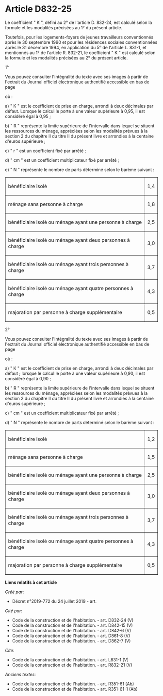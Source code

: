 # Article D832-25

Le coefficient " K ", défini au 2° de l'article D. 832-24, est calculé selon la formule et les modalités précisées au 1° du
présent article. 

Toutefois, pour les logements-foyers de jeunes travailleurs conventionnés après le 30 septembre 1990 et pour les résidences
sociales conventionnées après le 31 décembre 1994, en application du 5° de l'article L. 831-1, et mentionnés au 1° de
l'article R. 832-21, le coefficient " K " est calculé selon la formule et les modalités précisées au 2° du présent article. 

1° 

Vous pouvez consulter l'intégralité du texte avec ses images à partir de l'extrait du Journal officiel électronique
authentifié accessible en bas de page 

où : 

a) " K " est le coefficient de prise en charge, arrondi à deux décimales par défaut. Lorsque le calcul le porte à une valeur
supérieure à 0,95, il est considéré égal à 0,95 ; 

b) " R " représente la limite supérieure de l'intervalle dans lequel se situent les ressources du ménage, appréciées selon
les modalités prévues à la section 2 du chapitre II du titre II du présent livre et arrondies à la centaine d'euros
supérieure ; 

c) " r " est un coefficient fixé par arrêté ; 

d) " cm " est un coefficient multiplicateur fixé par arrêté ; 

e) " N " représente le nombre de parts déterminé selon le barème suivant : 

<table border="1">
      <tbody><tr>
        <td align="left" valign="bottom">

bénéficiaire isolé </td>
        <td valign="middle" align="center">

1,4 </td>
      </tr>
      <tr>
        <td align="left">

ménage sans personne à charge </td>
        <td align="center">

1,8 </td>
      </tr>
      <tr>
        <td align="left">

bénéficiaire isolé ou ménage ayant une personne à charge </td>
        <td align="center">

2,5 </td>
      </tr>
      <tr>
        <td align="left">

bénéficiaire isolé ou ménage ayant deux personnes à charge </td>
        <td align="center">

3,0 </td>
      </tr>
      <tr>
        <td align="left">

bénéficiaire isolé ou ménage ayant trois personnes à charge </td>
        <td align="center">

3,7 </td>
      </tr>
      <tr>
        <td align="left">

bénéficiaire isolé ou ménage ayant quatre personnes à charge </td>
        <td align="center">

4,3 </td>
      </tr>
      <tr>
        <td align="left">

majoration par personne à charge supplémentaire </td>
        <td align="center">

0,5 </td>
      </tr>
    </tbody></table>

2° 

Vous pouvez consulter l'intégralité du texte avec ses images à partir de l'extrait du Journal officiel électronique
authentifié accessible en bas de page 

où : 

a) " K " est le coefficient de prise en charge, arrondi à deux décimales par défaut ; lorsque le calcul le porte à une valeur
supérieure à 0,90, il est considéré égal à 0,90 ; 

b) " R " représente la limite supérieure de l'intervalle dans lequel se situent les ressources du ménage, appréciées selon
les modalités prévues à la section 2 du chapitre II du titre II du présent livre et arrondies à la centaine d'euros
supérieure ; 

c) " cm " est un coefficient multiplicateur fixé par arrêté ; 

d) " N " représente le nombre de parts déterminé selon le barème suivant : 

<table border="1">
      <tbody><tr>
        <td align="left" valign="bottom">

bénéficiaire isolé </td>
        <td align="center" valign="middle">

1,2 </td>
      </tr>
      <tr>
        <td align="left">

ménage sans personne à charge </td>
        <td align="center">

1,5 </td>
      </tr>
      <tr>
        <td align="left">

bénéficiaire isolé ou ménage ayant une personne à charge </td>
        <td align="center">

2,5 </td>
      </tr>
      <tr>
        <td align="left">

bénéficiaire isolé ou ménage ayant deux personnes à charge </td>
        <td align="center">

3,0 </td>
      </tr>
      <tr>
        <td align="left">

bénéficiaire isolé ou ménage ayant trois personnes à charge </td>
        <td align="center">

3,7 </td>
      </tr>
      <tr>
        <td align="left">

bénéficiaire isolé ou ménage ayant quatre personnes à charge </td>
        <td align="center">

4,3 </td>
      </tr>
      <tr>
        <td align="left">

majoration par personne à charge supplémentaire </td>
        <td align="center">

0,5</td>
      </tr>
    </tbody></table>

**Liens relatifs à cet article**

_Créé par_:

  - Décret n°2019-772 du 24 juillet 2019 - art.

_Cité par_:

  - Code de la construction et de l'habitation. - art. D832-24 (V)
  - Code de la construction et de l'habitation. - art. D842-15 (V)
  - Code de la construction et de l'habitation. - art. D842-6 (V)
  - Code de la construction et de l'habitation. - art. D861-8 (V)
  - Code de la construction et de l'habitation. - art. D862-7 (V)

_Cite_:

  - Code de la construction et de l'habitation. - art. L831-1 (V)
  - Code de la construction et de l'habitation. - art. R832-21 (V)

_Anciens textes_:

  - Code de la construction et de l'habitation. - art. R351-61 (Ab)
  - Code de la construction et de l'habitation. - art. R351-61-1 (Ab)
